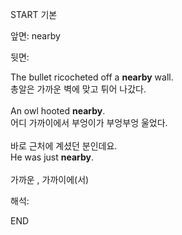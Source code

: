 START
기본

앞면:
nearby


뒷면:
<div>The bullet ricocheted off a <strong>nearby</strong> wall. </div><div><div>총알은 가까운 벽에 맞고 튀어 나갔다.</div></div><div><br></div><div><div>An owl hooted <strong>nearby</strong>. </div><div><div>어디 가까이에서 부엉이가 부엉부엉 울었다.</div></div></div><div><br></div><div><div><div><span>바로 근처에 계셨던 분인데요.</span></div></div><div><div><span>He was just <strong>nearby</strong>.</span></div></div></div><div><span><br></span></div><div><span>가까운 , 가까이에(서)</span></div>


해석:
<!--ID: 1746614454321-->
END